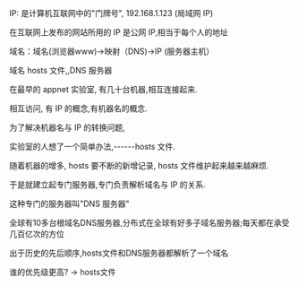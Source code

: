 IP: 是计算机互联网中的"门牌号", 192.168.1.123 (局域网 IP)

在互联网上发布的网站所用的 IP 是公网 IP,相当于每个人的地址

域名：域名(浏览器www)->映射（DNS)->IP (服务器主机）

域名 hosts 文件,,DNS 服务器

在最早的 appnet 实验室, 有几十台机器,相互连接起来.

相互访问, 有 IP 的概念,有机器名的概念.

为了解决机器名与 IP 的转换问题,

实验室的人想了一个简单办法,------hosts 文件.

随着机器的增多, hosts 要不断的新增记录, hosts 文件维护起来越来越麻烦.

于是就建立起专门服务器,专门负责解析域名与 IP 的关系.

这种专门的服务器叫"DNS 服务器"

全球有10多台根域名DNS服务器,分布式在全球有好多子域名服务器;每天都在承受几百亿次的方位

出于历史的先后顺序,hosts文件和DNS服务器都解析了一个域名

谁的优先级更高? -> hosts文件


